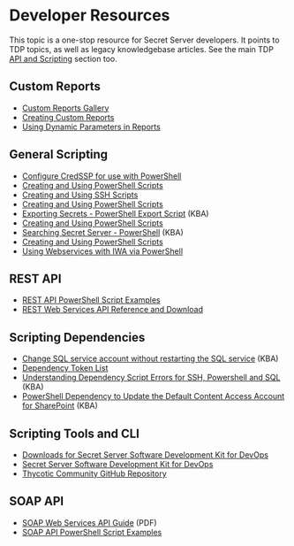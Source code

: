 [title]: # (Developer Resources)
[tags]: # (scripts,cli,api,powershell,rest,soap)
[priority]: # (1000)

# Developer Resources

This topic is a one-stop resource for Secret Server developers. It points to TDP topics, as well as legacy knowledgebase articles. See the main TDP [API and Scripting](../api-scripting/index.md) section too.

## Custom Reports

- [Custom Reports Gallery](https://my.thycotic.com/products_secretserver_customreportgallery.html)
- [Creating Custom Reports](../reports/creating-and-editing-reports/index.md#creating-a-custom-report)
- [Using Dynamic Parameters in Reports](../using-dynamic-parameters-reports/index.md)


## General Scripting

- [Configure CredSSP for use with PowerShell](../authentication/configuring-credssp-for-winrm-with-powershell/index.md)
- [Creating and Using PowerShell Scripts](../api-scripting/creating-using-powershell-scripts/index.md)
- [Creating and Using SSH Scripts](../api-scripting/creating-using-ssh-scripts/index.md)
- [Creating and Using PowerShell Scripts](../api-scripting/creating-using-powershell-scripts/index.md)
- [Exporting Secrets - PowerShell Export Script](https://thycotic.force.com/support/s/article/PowerShell-Export-Script) (KBA)
- [Creating and Using PowerShell Scripts](../api-scripting/creating-using-powershell-scripts/index.md)
- [Searching Secret Server - PowerShell](https://thycotic.force.com/support/s/article/Searching-Secret-Server-programmatically-PowerShell-script) (KBA)
- [Creating and Using PowerShell Scripts](../api-scripting/creating-using-powershell-scripts/index.md)
- [Using Webservices with IWA via PowerShell](https://docs.thycotic.com/ss/10.8.0/api-scripting/webservice-iwa-powershell/index.md)

## REST API

- [REST API PowerShell Script Examples](../api-scripting/rest-api-powershell-examples/index.md)
- [REST Web Services API Reference and Download](../api-scripting/rest-api-reference-download/index.md)

## Scripting Dependencies

- [Change SQL service account without restarting the SQL service](https://thycotic.force.com/support/s/article/Change-SQL-service-account-without-restarting-the-SQL-service) (KBA)
- [Dependency Token List](../api-scripting/dependency-tokens/index.md)
- [Understanding Dependency Script Errors for SSH, Powershell and SQL](https://thycotic.force.com/support/s/article/Dependency-Script-Errors) (KBA)
- [PowerShell Dependency to Update the Default Content Access Account for SharePoint](https://thycotic.force.com/support/s/article/PowerShell-Dependency-to-update-the-Default-Content-Access-Account-for-SharePoint) (KBA)

## Scripting Tools and CLI

- [Downloads for Secret Server Software Development Kit for DevOps](..//api-scripting/sdk-downloads/index.md)
- [Secret Server Software Development Kit for DevOps](../sdk-cli/index.md)
- [Thycotic Community GitHub Repository](https://github.com/thycotic)

## SOAP API

- [SOAP Web Services API Guide](https://updates.thycotic.net/secretserver/documents/SS_WebServicesGuide.pdf) (PDF)
- [SOAP API PowerShell Script Examples](../api-scripting/soap-api-powershell-examples/index.md)
